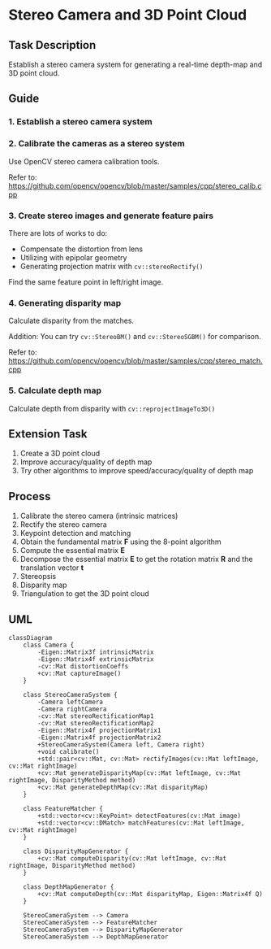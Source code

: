 # Stereo Camera and 3D Point Cloud

## Task Description
Establish a stereo camera system for generating a real-time depth-map and 3D point cloud.

## Guide
### 1. Establish a stereo camera system
### 2. Calibrate the cameras as a stereo system
Use OpenCV stereo camera calibration tools.

Refer to: https://github.com/opencv/opencv/blob/master/samples/cpp/stereo_calib.cpp

### 3. Create stereo images and generate feature pairs
There are lots of works to do:

- Compensate the distortion from lens
- Utilizing with epipolar geometry
- Generating projection matrix with `cv::stereoRectify()`

Find the same feature point in left/right image.

### 4. Generating disparity map
Calculate disparity from the matches.

Addition: You can try `cv::StereoBM()` and `cv::StereoSGBM()` for comparison.

Refer to: https://github.com/opencv/opencv/blob/master/samples/cpp/stereo_match.cpp

### 5. Calculate depth map
Calculate depth from disparity with `cv::reprojectImageTo3D()`

## Extension Task
1. Create a 3D point cloud
2. Improve accuracy/quality of depth map
3. Try other algorithms to improve speed/accuracy/quality of depth map

## Process
1. Calibrate the stereo camera (intrinsic matrices)
2. Rectify the stereo camera
3. Keypoint detection and matching
4. Obtain the fundamental matrix $\mathbf{F}$ using the 8-point algorithm
5. Compute the essential matrix $\mathbf{E}$
6. Decompose the essential matrix $\mathbf{E}$ to get the rotation matrix $\mathbf{R}$ and the translation vector $\mathbf{t}$
7. Stereopsis
8. Disparity map
9. Triangulation to get the 3D point cloud

## UML
```mermaid
classDiagram
    class Camera {
        -Eigen::Matrix3f intrinsicMatrix
        -Eigen::Matrix4f extrinsicMatrix
        -cv::Mat distortionCoeffs
        +cv::Mat captureImage()
    }

    class StereoCameraSystem {
        -Camera leftCamera
        -Camera rightCamera
        -cv::Mat stereoRectificationMap1
        -cv::Mat stereoRectificationMap2
        -Eigen::Matrix4f projectionMatrix1
        -Eigen::Matrix4f projectionMatrix2
        +StereoCameraSystem(Camera left, Camera right)
        +void calibrate()
        +std::pair<cv::Mat, cv::Mat> rectifyImages(cv::Mat leftImage, cv::Mat rightImage)
        +cv::Mat generateDisparityMap(cv::Mat leftImage, cv::Mat rightImage, DisparityMethod method)
        +cv::Mat generateDepthMap(cv::Mat disparityMap)
    }

    class FeatureMatcher {
        +std::vector<cv::KeyPoint> detectFeatures(cv::Mat image)
        +std::vector<cv::DMatch> matchFeatures(cv::Mat leftImage, cv::Mat rightImage)
    }

    class DisparityMapGenerator {
        +cv::Mat computeDisparity(cv::Mat leftImage, cv::Mat rightImage, DisparityMethod method)
    }

    class DepthMapGenerator {
        +cv::Mat computeDepth(cv::Mat disparityMap, Eigen::Matrix4f Q)
    }

    StereoCameraSystem --> Camera
    StereoCameraSystem --> FeatureMatcher
    StereoCameraSystem --> DisparityMapGenerator
    StereoCameraSystem --> DepthMapGenerator
```